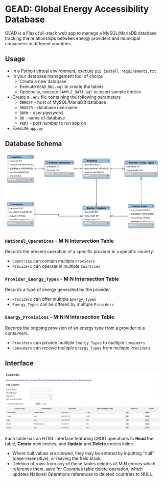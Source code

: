 # GEAD: Global Energy Accessibility Database

GEAD is a Flask full-stack web app to manage a MySQL/MariaDB database tracking the relationships between energy providers and municipal consumers in different countries.

## Usage
- In a Python virtual environment, execute `pip install requirements.txt`
- In your database management tool of choice
    - Create a new database
    - Execute `GEAD_DDL.sql` to create the tables
    - Optionally, execute `SAMPLE_DATA.sql` to insert sample entries
- Create a `.env` file containing the following parameters
    - `DBHOST`  - host of MySQL/MariaDB database
    - `DBUSER`  - database username
    - `DBPW`    - user password
    - `DB`      - name of database
    - `PORT`    - port number to run app on
- Execute `app.py`

## Database Schema

![Schema](images/GEAD_schema.png "GEAD Schema")

### `National_Operations` - M:N Intersection Table
Records the present operation of a specific provider in a specific country.
- `Countries` can contain multiple `Providers`
- `Providers` can operate in multiple `Countries`

### `Provider_Energy_Types` - M:N Intersection Table
Records a type of energy generated by the provider.
- `Providers` can offer multiple `Energy_Types`
- `Energy_Types` can be offered by multiple `Providers`

### `Energy_Provisions` - M:N:N Intersection Table
Records the ongoing provision of an energy type from a provider to a consumers.
- `Providers` can provide multiple `Energy_Types` to multiple `Consumers`
- `Consumers` can receive multiple `Energy_Types` from multiple `Providers`

## Interface

![Countries](images/countries.png "Countries Interface")

Each table has an HTML interface featuring CRUD operations to **Read** the table, **Create** new entries, and **Update** and **Delete** entries inline. 

- Where null values are allowed, they may be entered by inputting "null" (case-insensitive), or leaving the field blank. 
- Deletion of rows from any of these tables deletes all M:N entries which reference them, save for Countries table delete operation, which updates National Operations references to deleted countries to NULL.